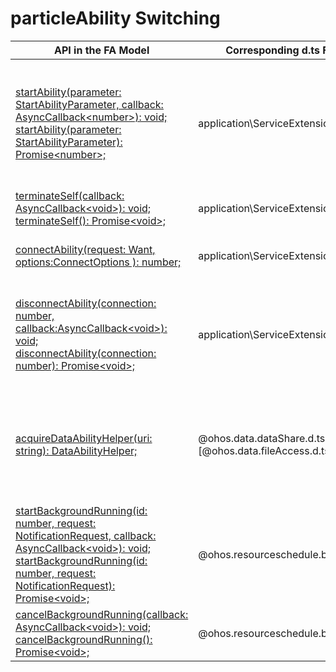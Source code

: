 # particleAbility Switching


  | API in the FA Model| Corresponding d.ts File in the Stage Model| Corresponding API in the Stage Model| 
| -------- | -------- | -------- |
| [startAbility(parameter: StartAbilityParameter, callback: AsyncCallback&lt;number&gt;): void;](../reference/apis/js-apis-ability-particleAbility.md#particleabilitystartability)<br>[startAbility(parameter: StartAbilityParameter): Promise&lt;number&gt;;](../reference/apis/js-apis-ability-particleAbility.md#particleabilitystartability-1) | application\ServiceExtensionContext.d.ts | [startAbility(want: Want, callback: AsyncCallback&lt;void&gt;): void;](../reference/apis/js-apis-inner-application-serviceExtensionContext.md#serviceextensioncontextstartability)<br>[startAbility(want: Want, options: StartOptions, callback: AsyncCallback&lt;void&gt;): void;](../reference/apis/js-apis-inner-application-serviceExtensionContext.md#serviceextensioncontextstartability-2)<br>[startAbility(want: Want, options?: StartOptions): Promise&lt;void&gt;;](../reference/apis/js-apis-inner-application-serviceExtensionContext.md#serviceextensioncontextstartability-1)<br>[startServiceExtensionAbility(want: Want, callback: AsyncCallback&lt;void&gt;): void;](../reference/apis/js-apis-inner-application-serviceExtensionContext.md#serviceextensioncontextstartserviceextensionability)<br>[startServiceExtensionAbility(want: Want): Promise&lt;void&gt;;](../reference/apis/js-apis-inner-application-serviceExtensionContext.md#serviceextensioncontextstartserviceextensionability-1) |
| [terminateSelf(callback: AsyncCallback&lt;void&gt;): void;](../reference/apis/js-apis-ability-particleAbility.md#particleabilityterminateself)<br>[terminateSelf(): Promise&lt;void&gt;;](../reference/apis/js-apis-ability-particleAbility.md#particleabilityterminateself-1) | application\ServiceExtensionContext.d.ts | [terminateSelf(callback: AsyncCallback&lt;void&gt;): void;](../reference/apis/js-apis-inner-application-serviceExtensionContext.md#serviceextensioncontextterminateself)<br>[terminateSelf(): Promise&lt;void&gt;;](../reference/apis/js-apis-inner-application-serviceExtensionContext.md#serviceextensioncontextterminateself-1) |
| [connectAbility(request: Want, options:ConnectOptions ): number;](../reference/apis/js-apis-ability-particleAbility.md#particleabilityconnectability) | application\ServiceExtensionContext.d.ts | [connectAbility(want: Want, options: ConnectOptions): number;](../reference/apis/js-apis-inner-application-serviceExtensionContext.md#serviceextensioncontextconnectserviceextensionability)<br>[connectServiceExtensionAbility(want: Want, options: ConnectOptions): number;](../reference/apis/js-apis-inner-application-serviceExtensionContext.md#serviceextensioncontextconnectserviceextensionability) |
| [disconnectAbility(connection: number, callback:AsyncCallback&lt;void&gt;): void;](../reference/apis/js-apis-ability-particleAbility.md#particleabilitydisconnectability)<br>[disconnectAbility(connection: number): Promise&lt;void&gt;;](../reference/apis/js-apis-ability-particleAbility.md#particleabilitydisconnectability-1) | application\ServiceExtensionContext.d.ts | [disconnectAbility(connection: number, callback:AsyncCallback&lt;void&gt;): void; ](../reference/apis/js-apis-inner-application-serviceExtensionContext.md#serviceextensioncontextdisconnectserviceextensionability)<br>[disconnectAbility(connection: number): Promise&lt;void&gt;;](../reference/apis/js-apis-inner-application-serviceExtensionContext.md#serviceextensioncontextdisconnectserviceextensionability-1)<br>[disconnectServiceExtensionAbility(connection: number, callback: AsyncCallback&lt;void&gt;): void;](../reference/apis/js-apis-inner-application-serviceExtensionContext.md#serviceextensioncontextdisconnectserviceextensionability)<br>[disconnectServiceExtensionAbility(connection: number): Promise&lt;void&gt;;](../reference/apis/js-apis-inner-application-serviceExtensionContext.md#serviceextensioncontextdisconnectserviceextensionability-1) |
| [acquireDataAbilityHelper(uri: string): DataAbilityHelper;](../reference/apis/js-apis-ability-particleAbility.md#particleabilityacquiredataabilityhelper) | \@ohos.data.dataShare.d.ts<br>[\@ohos.data.fileAccess.d.ts | [createDataShareHelper(context: Context, uri: string, callback: AsyncCallback&lt;DataShareHelper&gt;): void;](../reference/apis/js-apis-data-dataShare.md#datasharecreatedatasharehelper)<br>[createDataShareHelper(context: Context, uri: string): Promise&lt;DataShareHelper&gt;;](../reference/apis/js-apis-data-dataShare.md#datasharecreatedatasharehelper-1)<br>[createFileAccessHelper(context: Context): FileAccessHelper;](../reference/apis/js-apis-fileAccess.md#fileaccesscreatefileaccesshelper-1)<br>[createFileAccessHelper(context: Context, wants: Array&lt;Want&gt;): FileAccessHelper;](../reference/apis/js-apis-fileAccess.md#fileaccesscreatefileaccesshelper) |
| [startBackgroundRunning(id: number, request: NotificationRequest, callback: AsyncCallback&lt;void&gt;): void;](../reference/apis/js-apis-ability-particleAbility.md#particleabilitystartbackgroundrunning)<br>[startBackgroundRunning(id: number, request: NotificationRequest): Promise&lt;void&gt;;](../reference/apis/js-apis-ability-particleAbility.md#particleabilitystartbackgroundrunning-1) | \@ohos.resourceschedule.backgroundTaskManager.d.ts | [startBackgroundRunning(context: Context, bgMode: BackgroundMode, wantAgent: WantAgent, callback: AsyncCallback): void;](../reference/apis/js-apis-resourceschedule-backgroundTaskManager.md#backgroundtaskmanagerstartbackgroundrunningcallback)<br>[startBackgroundRunning(context: Context, bgMode: BackgroundMode, wantAgent: WantAgent): Promise&lt;void&gt;;](../reference/apis/js-apis-resourceschedule-backgroundTaskManager.md#backgroundtaskmanagerstartbackgroundrunningpromise) |
| [cancelBackgroundRunning(callback: AsyncCallback&lt;void&gt;): void;](../reference/apis/js-apis-ability-particleAbility.md#particleabilitycancelbackgroundrunning)<br>[cancelBackgroundRunning(): Promise&lt;void&gt;;](../reference/apis/js-apis-ability-particleAbility.md#particleabilitycancelbackgroundrunning-1) | \@ohos.resourceschedule.backgroundTaskManager.d.ts | [stopBackgroundRunning(context: Context, callback: AsyncCallback): void;](../reference/apis/js-apis-resourceschedule-backgroundTaskManager.md#backgroundtaskmanagerstopbackgroundrunningcallback)<br>[stopBackgroundRunning(context: Context): Promise&lt;void&gt;;](../reference/apis/js-apis-resourceschedule-backgroundTaskManager.md#backgroundtaskmanagerstopbackgroundrunningpromise) |
